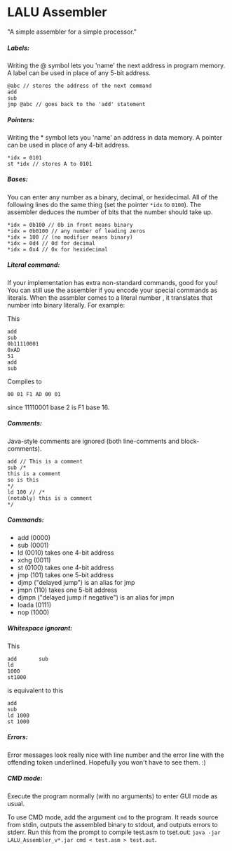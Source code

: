 LALU Assembler
==============

"A simple assembler for a simple processor."

##### Labels:

Writing the @ symbol lets you 'name' the next address in program memory. A label can be used in place of any 5-bit address.

    @abc // stores the address of the next command
    add
    sub
    jmp @abc // goes back to the 'add' statement

##### Pointers:

Writing the * symbol lets you 'name' an address in data memory. A pointer can be used in place of any 4-bit address.

    *idx = 0101
    st *idx // stores A to 0101

##### Bases:

You can enter any number as a binary, decimal, or hexidecimal. All of the following lines do the same thing (set the pointer `*idx` to `0100`). The assembler deduces the number of bits that the number should take up.

    *idx = 0b100 // 0b in front means binary
    *idx = 0b0100 // any number of leading zeros
    *idx = 100 // (no modifier means binary)
    *idx = 0d4 // 0d for decimal
    *idx = 0x4 // 0x for hexidecimal

##### Literal command:

If your implementation has extra non-standard commands, good for you! You can still use the assembler if you encode your special commands as literals. When the assmbler comes to a literal number , it translates that number into binary literally. For example:

This

    add
    sub
    0b11110001
    0xAD
    51
    add
    sub

Compiles to

    00 01 F1 AD 00 01

since 11110001 base 2 is F1 base 16.

##### Comments:

Java-style comments are ignored (both line-comments and block-comments).

    add // This is a comment
    sub /*
    this is a comment
    so is this
    */
    ld 100 // /*
    (notably) this is a comment
    */

##### Commands:
- add (0000)
- sub (0001)
- ld (0010) takes one 4-bit address
- xchg (0011)
- st (0100) takes one 4-bit address
- jmp (101) takes one 5-bit address
- djmp ("delayed jump") is an alias for jmp
- jmpn (110) takes one 5-bit address
- djmpn ("delayed jump if negative") is an alias for jmpn
- loada (0111)
- nop (1000)


##### Whitespace ignorant:

This

    add       sub
    ld
    1000
    st1000
    
is equivalent to this

    add
    sub
    ld 1000
    st 1000

##### Errors:

Error messages look really nice with line number and the error line with the offending token underlined. Hopefully you won't have to see them. :)

##### CMD mode:

Execute the program normally (with no arguments) to enter GUI mode as usual.

To use CMD mode, add the argument `cmd` to the program. It reads source from stdin, outputs the assembled binary to stdout, and outputs errors to stderr. Run this from the prompt to compile test.asm to tset.out: `java -jar LALU_Assembler_v*.jar cmd < test.asm > test.out`.
